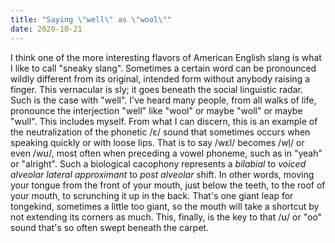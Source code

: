 ```yaml
---
title: "Saying \"well\" as \"wool\""
date: 2020-10-21
---
```


I think one of the more interesting flavors of American English slang is what I like to call "sneaky slang". Sometimes a certain word can be pronounced wildly different from its original, intended form without anybody raising a finger. This vernacular is sly; it goes beneath the social linguistic radar. Such is the case with "well". I've heard many people, from all walks of life, pronounce the interjection "well" like "wool" or maybe "woll" or maybe "wull". This includes myself. From what I can discern, this is an example of the neutralization of the phonetic /ɛ/ sound that sometimes occurs when speaking quickly or with loose lips. That is to say /wɛl/ becomes /wḷ/ or even /wʊ/, most often when preceding a vowel phoneme, such as in "yeah" or "alright". Such a biological cacophony represents a *bilabial* to *voiced alveolar lateral approximant* to *post alveolar* shift. In other words, moving your tongue from the front of your mouth, just below the teeth, to the roof of your mouth, to scrunching it up in the back. That's one giant leap for tongekind, sometimes a little too giant, so the mouth will take a shortcut by not extending its corners as much. This, finally, is the key to that /ʊ/ or "oo" sound that's so often swept beneath the carpet.